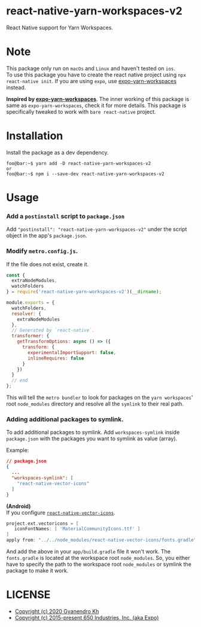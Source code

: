 # react-native-yarn-workspaces-v2

React Native support for Yarn Workspaces.

# Note

This package only run on `macOs` and `Linux` and haven't tested on `ios`.  
To use this package you have to create the react native project using `npx react-native init`. If you are using `expo`, use [expo-yarn-workspaces](https://github.com/expo/expo/tree/master/packages/expo-yarn-workspaces) instead.

**Inspired by [expo-yarn-workspaces](https://github.com/expo/expo/tree/master/packages/expo-yarn-workspaces)**. The inner working of this package is same as `expo-yarn-workspaces`, check it for more details. This package is specifically tweaked to work with `bare react-native` project.

# Installation

Install the package as a dev dependency.

```console
foo@bar:~$ yarn add -D react-native-yarn-workspaces-v2
or
foo@bar:~$ npm i --save-dev react-native-yarn-workspaces-v2
```

# Usage

### Add a `postinstall` script to `package.json`

Add `"postinstall": "react-native-yarn-workspaces-v2"` under the script object in the app's `package.json`.

### Modify `metro.config.js`.

If the file does not exist, create it.

```js
const {
  extraNodeModules,
  watchFolders
} = require('react-native-yarn-workspaces-v2')(__dirname);

module.exports = {
  watchFolders,
  resolver: {
    extraNodeModules
  },
  // Generated by `react-native`.
  transformer: {
    getTransformOptions: async () => ({
      transform: {
        experimentalImportSupport: false,
        inlineRequires: false
      }
    })
  }
  // end
};
```

This will tell the `metro bundler` to look for packages on the `yarn workspaces`' root `node_modules` directory and resolve all the `symlink` to their real path.

### Adding additional packages to symlink.
To add additional packages to symlink. Add `workspaces-symlink` inside `package.json` with the packages you want to symlink as value (array).   

Example:
```json
// package.json
{
  ...
  "workspaces-symlink": [
    "react-native-vector-icons"
  ]
}
```
**(Android)**   
If you configure [`react-native-vector-icons`](https://github.com/oblador/react-native-vector-icons).
```gradle
project.ext.vectoricons = [
   iconFontNames: [ 'MaterialCommunityIcons.ttf' ]
]
apply from: "../../node_modules/react-native-vector-icons/fonts.gradle"
```
And add the above in your `app/build.gradle` file it won't work. The `fonts.gradle` is located at the workspace root `node_modules`. So, you either have to specify the path to the workspace root `node_modules` or symlink the package to make it work.

# LICENSE

- [Copyright (c) 2020 Gyanendro Kh](https://github.com/GyanendroKh/react-native-yarn-workspaces-v2/blob/master/LICENSE)
- [Copyright (c) 2015-present 650 Industries, Inc. (aka Expo)](https://github.com/expo/expo/blob/master/LICENSE)
